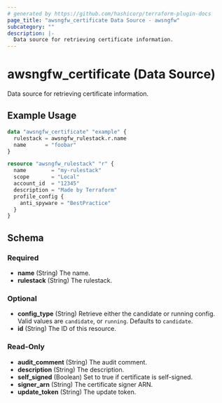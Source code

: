 ```yaml
---
# generated by https://github.com/hashicorp/terraform-plugin-docs
page_title: "awsngfw_certificate Data Source - awsngfw"
subcategory: ""
description: |-
  Data source for retrieving certificate information.
---
```


# awsngfw_certificate (Data Source)

Data source for retrieving certificate information.

## Example Usage

```terraform
data "awsngfw_certificate" "example" {
  rulestack = awsngfw_rulestack.r.name
  name      = "foobar"
}

resource "awsngfw_rulestack" "r" {
  name        = "my-rulestack"
  scope       = "Local"
  account_id  = "12345"
  description = "Made by Terraform"
  profile_config {
    anti_spyware = "BestPractice"
  }
}
```

<!-- schema generated by tfplugindocs -->
## Schema

### Required

- **name** (String) The name.
- **rulestack** (String) The rulestack.

### Optional

- **config_type** (String) Retrieve either the candidate or running config. Valid values are `candidate`, or `running`. Defaults to `candidate`.
- **id** (String) The ID of this resource.

### Read-Only

- **audit_comment** (String) The audit comment.
- **description** (String) The description.
- **self_signed** (Boolean) Set to true if certificate is self-signed.
- **signer_arn** (String) The certificate signer ARN.
- **update_token** (String) The update token.


